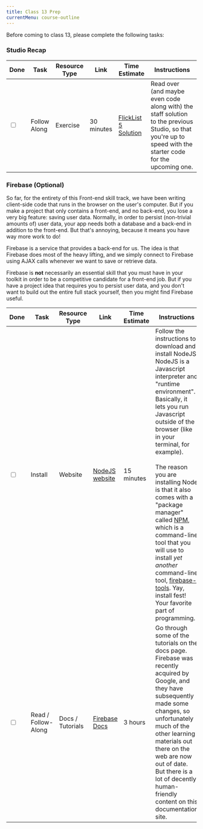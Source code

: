 ```yaml
---
title: Class 13 Prep
currentMenu: course-outline
---
```


Before coming to class 13, please complete the following tasks:

### Studio Recap

Done | Task | Resource Type | Link | Time Estimate | Instructions
-----|------|---------------|------|---------------|-------------
<input type="checkbox" v-model="checks.p13a" /> | Follow Along | Exercise | 30 minutes | [FlickList 5 Solution](https://github.com/LaunchCodeEducation/flicklist/tree/studio5-staff-solution) | Read over (and maybe even code along with) the staff solution to the previous Studio, so that you're up to speed with the starter code for the upcoming one.


### Firebase (Optional)

So far, for the entirety of this Front-end skill track, we have been writing client-side code that runs in the browser on the user's computer. But if you make a project that only contains a front-end, and no back-end, you lose a very big feature: saving user data. Normally, in order to persist (non-trivial amounts of) user data, your app needs both a database and a back-end in addition to the front-end. But that's annoying, because it means you have way more work to do!

Firebase is a service that provides a back-end for us. The idea is that Firebase does most of the heavy lifting, and we simply connect to Firebase using AJAX calls whenever we want to save or retrieve data.

Firebase is **not** necessarily an essential skill that you must have in your toolkit in order to be a competitive candidate for a front-end job. But if you have a project idea that requires you to persist user data, and you don't want to build out the entire full stack yourself, then you might find Firebase useful.

Done | Task | Resource Type | Link | Time Estimate | Instructions
-----|------|---------------|------|---------------|-------------
<input type="checkbox" v-model="checks.p13b" /> | Install | Website | [NodeJS website](https://nodejs.org/en/) | 15 minutes | Follow the instructions to download and install NodeJS. NodeJS is a Javascript interpreter and "runtime environment". Basically, it lets you run Javascript outside of the browser (like in your terminal, for example). <br><br> The reason you are installing Node is that it also comes with a "package manager" called [NPM](https://www.npmjs.com), which is a command-line tool that you will use to install *yet another* command-line tool, [firebase-tools][firebase-tools-npm]. Yay, install fest! Your favorite part of programming.
<input type="checkbox" v-model="checks.p13c" /> | Read / Follow-Along | Docs / Tutorials | [Firebase Docs][firebase-docs] | 3 hours | Go through some of the tutorials on the docs page. Firebase was recently acquired by Google, and they have subsequently made some changes, so unfortunately much of the other learning materials out there on the web are now out of date. But there is a lot of decently human-friendly content on this documentation site.

[firebase-tools-npm]: https://www.npmjs.com/package/firebase-tools
[firebase-docs]: https://firebase.google.com/docs/web/setup
